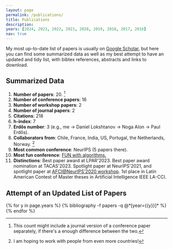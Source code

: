 ```yaml
---
layout: page
permalink: /publications/
title: Publications
description: 
years: [2024, 2023, 2022, 2021, 2020, 2019, 2018, 2017, 2016]
nav: true
---
```


My most up-to-date list of papers is usually on [Google Scholar](https://scholar.google.com/citations?user=0EOonpYAAAAJ&hl=en), but here you can find some summarized data as well as my best attempt to have an updated and tidy list, with bibtex references, abstracts and links to download.

## Summarized Data
1. **Number of papers**: 20. [^1]
2. **Number of conference papers**: 16
3. **Number of workshop papers**: 2
4. **Number of journal papers**: 2
5. **Citations**: 218
6. **h-index**: 7
7. **Erdős number**: 3 (e.g., me → Daniel Lokshtanov → Noga Alon → Paul Erdős).
8. **Collaborators from**: Chile, France, India, US, Portugal, the Netherlands, Norway. [^2]
9. **Most common conference**: NeurIPS (5 papers there).
10. **Most fun conference**: <a href="https://sites.google.com/view/fun2022/home?pli=1">FUN with algorithms.</a>
11. **Distinctions**: Best paper award at LPAR'2023. Best paper award nomination at TACAS'2023.  Spotlight paper at NeurIPS'2021, and spotlight paper at <a href="https://www.afciworkshop.org/afci-2020/home">AFCI@NeurIPS'2020 workshop</a>. 1st place in Latin American Contest of Master theses in Artificial Intelligence IEEE LA-CCI.


## Attempt of an Updated List of Papers
<div class="publications">
  {% for y in page.years %}
    {% bibliography -f papers -q @*[year={{y}}]* %}
  {% endfor %}
</div>

[^1]: This count might include a journal version of a conference paper separately, if there's a enough difference between the two.
[^2]: I am hoping to work with people from even more countries!
